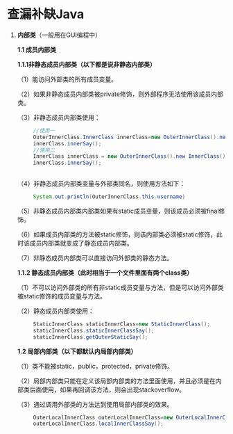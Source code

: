 # 查漏补缺Java

1. **内部类**（一般用在GUI编程中）

   **1.1 成员内部类**

   **1.1.1非静态成员内部类（以下都是说非静态内部类）**

   （1）能访问外部类的所有成员变量。

   （2）如果非静态成员内部类被private修饰，则外部程序无法使用该成员内部类。

   （3）非静态成员内部类使用：

   ```java
   		//使用一		
   		OuterInnerClass.InnerClass innerClass=new OuterInnerClass().newInnerClass();
   		innerClass.innerSay();
   		//使用二
   		InnerClass innerClass = new OuterInnerClass().new InnerClass();
   		innerClass.innerSay();
   		
   
   ```

   （4）非静态成员内部类变量与外部类同名，则使用方法如下：

   ```java
   		System.out.println(OuterInnerClass.this.username)
   ```

   （5）非静态成员内部类内部类如果有static成员变量，则该成员必须被final修饰。

   （6）如果成员内部类的方法被static修饰，则该内部类必须被static修饰，此时该成员内部类就变成了静态成员内部类。

   （7）非静态成员内部类可以直接访问外部类的静态方法。

   **1.1.2 静态成员内部类（此时相当于一个文件里面有两个class类）**

   （1）不可以访问外部类的所有非static成员变量与方法，但是可以访问外部类被static修饰的成员变量与方法。

   （2）静态成员内部类使用：

   ```java
   		StaticInnerClass staticInnerClass=new StaticInnerClass();
   		staticInnerClass.staticInnerClassSay();
   		staticInnerClass.getOuterStaticSay();
   ```

   

   

   **1.2 局部内部类（以下都默认内局部内部类）**

   （1）类不能被static，public，protected，private修饰。

   （2）局部内部类只能在定义该局部内部类的方法里面使用，并且必须是在内部类后面使用，如果再回调该方法，则会出现stackoverflow。

   （3）通过调用外部类的方法达到使用局部内部类的效果。

   ```java
   		OuterLocalInnerClass outerLocalInnerClass=new OuterLocalInnerClass();
   		outerLocalInnerClass.localInnerClassSay();
   ```

   

   

   

   

   

   

   

   

   

   

   

   

   

   

   

   

   

   

   

   

   

   

   

   

   

   

   

   

   

   

   

   